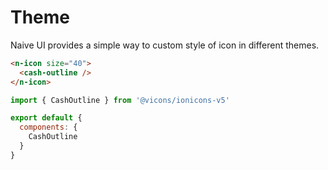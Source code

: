 # Theme

Naive UI provides a simple way to custom style of icon in different themes.

```html
<n-icon size="40">
  <cash-outline />
</n-icon>
```

```js
import { CashOutline } from '@vicons/ionicons-v5'

export default {
  components: {
    CashOutline
  }
}
```
